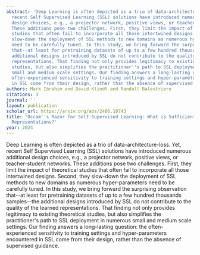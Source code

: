 ```yaml
---
abstract: 'Deep Learning is often depicted as a trio of data-architecture-loss. Yet,
  recent Self Supervised Learning (SSL) solutions have introduced numerous additional
  design choices, e.g., a projector network, positive views, or teacher-student networks.
  These additions pose two challenges. First, they limit the impact of theoretical
  studies that often fail to incorporate all those intertwined designs. Second, they
  slow-down the deployment of SSL methods to new domains as numerous hyper-parameters
  need to be carefully tuned. In this study, we bring forward the surprising observation
  that--at least for pretraining datasets of up to a few hundred thousands samples--the
  additional designs introduced by SSL do not contribute to the quality of the learned
  representations. That finding not only provides legitimacy to existing theoretical
  studies, but also simplifies the practitioner''s path to SSL deployment in numerous
  small and medium scale settings. Our finding answers a long-lasting question: the
  often-experienced sensitivity to training settings and hyper-parameters encountered
  in SSL come from their design, rather than the absence of supervised guidance.'
authors: Mark Ibrahim and David Klindt and Randall Balestriero
citations: 3
journal: ''
layout: publication
scholar_url: https://arxiv.org/abs/2406.10743
title: 'Occam''s Razor for Self Supervised Learning: What is Sufficient to Learn Good
  Representations?'
year: 2024
---
```


Deep Learning is often depicted as a trio of data-architecture-loss. Yet, recent Self Supervised Learning (SSL) solutions have introduced numerous additional design choices, e.g., a projector network, positive views, or teacher-student networks. These additions pose two challenges. First, they limit the impact of theoretical studies that often fail to incorporate all those intertwined designs. Second, they slow-down the deployment of SSL methods to new domains as numerous hyper-parameters need to be carefully tuned. In this study, we bring forward the surprising observation that--at least for pretraining datasets of up to a few hundred thousands samples--the additional designs introduced by SSL do not contribute to the quality of the learned representations. That finding not only provides legitimacy to existing theoretical studies, but also simplifies the practitioner's path to SSL deployment in numerous small and medium scale settings. Our finding answers a long-lasting question: the often-experienced sensitivity to training settings and hyper-parameters encountered in SSL come from their design, rather than the absence of supervised guidance.
